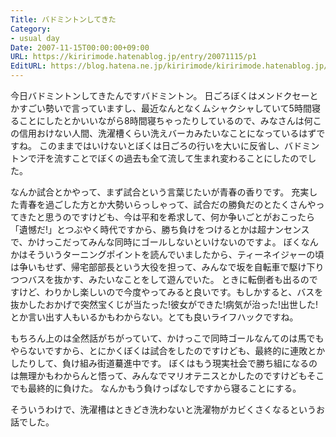 ```yaml
---
Title: バドミントンしてきた
Category:
- usual day
Date: 2007-11-15T00:00:00+09:00
URL: https://kiririmode.hatenablog.jp/entry/20071115/p1
EditURL: https://blog.hatena.ne.jp/kiririmode/kiririmode.hatenablog.jp/atom/entry/8454420450078216238
---
```


今日バドミントンしてきたんですバドミントン。
日ごろぼくはメンドクセーとかすごい勢いで言っていますし、最近なんとなくムシャクシャしていて5時間寝ることにしたとかいいながら8時間寝ちゃったりしているので、みなさんは何この信用おけない人間、洗濯槽くらい洗えバーカみたいなことになっているはずですね。
このままではいけないとぼくは日ごろの行いを大いに反省し、バドミントンで汗を流すことでぼくの過去も全て流して生まれ変わることにしたのでした。


なんか試合とかやって、まず試合という言葉じたいが青春の香りです。
充実した青春を過ごした方とか大勢いらっしゃって、試合だの勝負だのとたくさんやってきたと思うのですけども、今は平和を希求して、何か争いごとがおこったら「遺憾だ!」とつぶやく時代ですから、勝ち負けをつけるとかは超ナンセンスで、かけっこだってみんな同時にゴールしないといけないのですよ。
ぼくなんかはそういうターニングポイントを読んでいましたから、ティーネイジャーの頃は争いもせず、帰宅部部長という大役を担って、みんなで坂を自転車で駆け下りつつバスを抜かす、みたいなことをして遊んでいた。
ときに転倒者も出るのですけど、わりかし楽しいので今度やってみると良いです。もしかすると、バスを抜かしたおかげで突然宝くじが当たった!彼女ができた!病気が治った!出世した!とか言い出す人もいるかもわからない。とても良いライフハックですね。


もちろん上のは全然話がちがっていて、かけっこで同時ゴールなんてのは馬でもやらないですから、とにかくぼくは試合をしたのですけども、最終的に連敗とかしたりして、負け組み街道驀進中です。
ぼくはもう現実社会で勝ち組になるのは無理かもわからんと悟って、みんなでマリオテニスとかしたのですけどもそこでも最終的に負けた。
なんかもう負けっぱなしですから寝ることにする。


そういうわけで、洗濯槽はときどき洗わないと洗濯物がカビくさくなるというお話でした。

